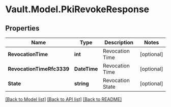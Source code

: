 # Vault.Model.PkiRevokeResponse

## Properties

Name | Type | Description | Notes
------------ | ------------- | ------------- | -------------
**RevocationTime** | **int** | Revocation Time | [optional] 
**RevocationTimeRfc3339** | **DateTime** | Revocation Time | [optional] 
**State** | **string** | Revocation State | [optional] 

[[Back to Model list]](../README.md#documentation-for-models) [[Back to API list]](../README.md#documentation-for-api-endpoints) [[Back to README]](../README.md)

